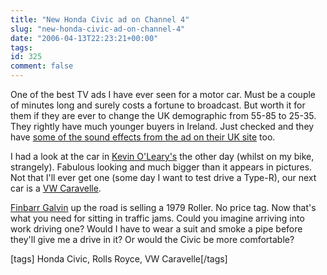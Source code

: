 ```yaml
---
title: "New Honda Civic ad on Channel 4"
slug: "new-honda-civic-ad-on-channel-4"
date: "2006-04-13T22:23:21+00:00"
tags:
id: 325
comment: false
---
```


One of the best TV ads I have ever seen for a motor car. Must be a couple of minutes long and surely costs a fortune to broadcast. But worth it for them if they are ever to change the UK demographic from 55-85 to 25-35\. They rightly have much younger buyers in Ireland. Just checked and they have [some of the sound effects from the ad on their UK site](http://www.honda.co.uk/civic/) too.

I had a look at the car in [Kevin O'Leary's](http://www.kolgroup.ie/) the other day (whilst on my bike, strangely). Fabulous looking and much bigger than it appears in pictures. Not that I'll ever get one (some day I want to test drive a Type-R), our next car is a [VW Caravelle](http://www.vwcommercials.ie/configurator/index.cfm?fuseaction=variant&modelID=280&bodyID=4222).

[Finbarr Galvin](http://www.finbarrgalvin.ie/) up the road is selling a 1979 Roller. No price tag. Now that's what you need for sitting in traffic jams. Could you imagine arriving into work driving one? Would I have to wear a suit and smoke a pipe before they'll give me a drive in it? Or would the Civic be more comfortable?

[tags] Honda Civic, Rolls Royce, VW Caravelle[/tags]
